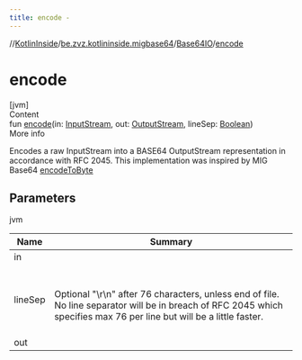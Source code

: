 ```yaml
---
title: encode -
---
```

//[KotlinInside](../../index.md)/[be.zvz.kotlininside.migbase64](../index.md)/[Base64IO](index.md)/[encode](encode.md)



# encode  
[jvm]  
Content  
fun [encode](encode.md)(in: [InputStream](https://docs.oracle.com/javase/7/docs/api/java/io/InputStream.html), out: [OutputStream](https://docs.oracle.com/javase/7/docs/api/java/io/OutputStream.html), lineSep: [Boolean](https://kotlinlang.org/api/latest/jvm/stdlib/kotlin/-boolean/index.html))  
More info  


Encodes a raw InputStream into a BASE64 OutputStream representation in accordance with RFC 2045. This implementation was inspired by MIG Base64 [encodeToByte](../-base64/encode-to-byte.md)



## Parameters  
  
jvm  
  
|  Name|  Summary| 
|---|---|
| <a name="be.zvz.kotlininside.migbase64/Base64IO/encode/#java.io.InputStream#java.io.OutputStream#boolean/PointingToDeclaration/"></a>in| <a name="be.zvz.kotlininside.migbase64/Base64IO/encode/#java.io.InputStream#java.io.OutputStream#boolean/PointingToDeclaration/"></a>
| <a name="be.zvz.kotlininside.migbase64/Base64IO/encode/#java.io.InputStream#java.io.OutputStream#boolean/PointingToDeclaration/"></a>lineSep| <a name="be.zvz.kotlininside.migbase64/Base64IO/encode/#java.io.InputStream#java.io.OutputStream#boolean/PointingToDeclaration/"></a><br><br>Optional "\r\n" after 76 characters, unless end of file. No line separator will be in breach of RFC 2045 which specifies max 76 per line but will be a little faster.<br><br>
| <a name="be.zvz.kotlininside.migbase64/Base64IO/encode/#java.io.InputStream#java.io.OutputStream#boolean/PointingToDeclaration/"></a>out| <a name="be.zvz.kotlininside.migbase64/Base64IO/encode/#java.io.InputStream#java.io.OutputStream#boolean/PointingToDeclaration/"></a>
  
  



